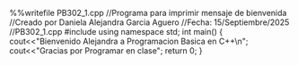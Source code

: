 %%writefile PB302_1.cpp
//Programa para imprimir mensaje de bienvenida
//Creado por Daniela Alejandra Garcia Aguero 
//Fecha: 15/Septiembre/2025
//PB302_1.cpp
#include <iostream>
using namespace std;
int main()
{
  cout<<"Bienvenido Alejandra a Programacion Basica en C++\n";
  cout<<"Gracias por Programar en clase";
  return 0;
}

